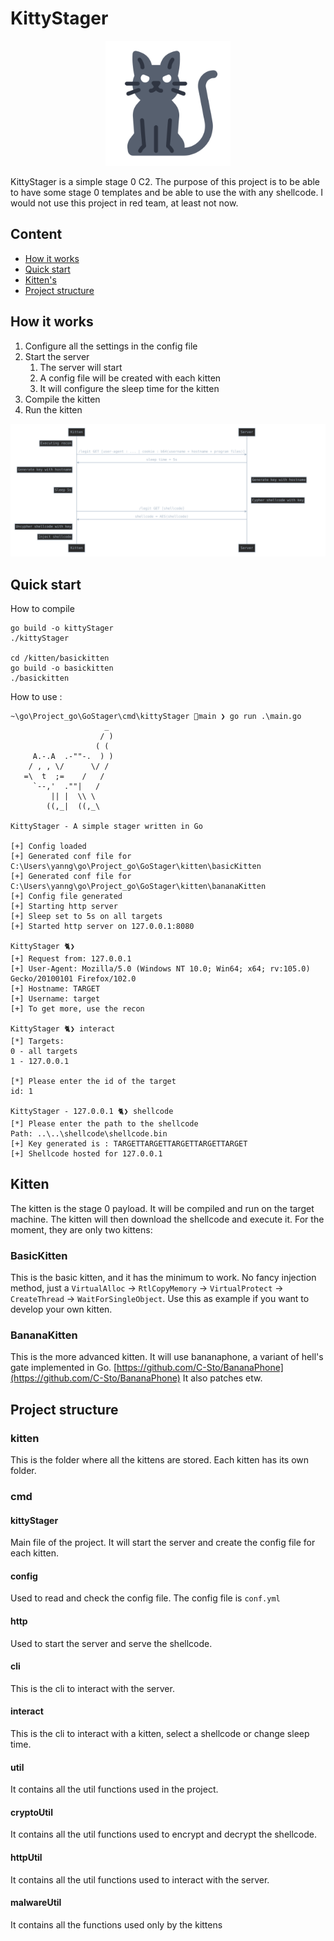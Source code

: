 # KittyStager


<p align="center">
  <a href="" rel="noopener">
 <img width=200px height=200px src="./img/chat.png"> </a>
</p>


KittyStager is a simple stage 0 C2. The purpose of this project is to be able to have some stage 0 templates and be 
able to use the with any shellcode. I would not use this project in red team, at least not now.



## Content
- [How it works](#how-it-works)
- [Quick start](#quick-start)
- [Kitten's](#Kitten)
- [Project structure](#project-structure)


## How it works

1. Configure all the settings in the config file
2. Start the server
    1. The server will start
    2. A config file will be created with each kitten
    3. It will configure the sleep time for the kitten
3. Compile the kitten
4. Run the kitten

![](/img/workfow.svg)

## Quick start
How to compile
```
go build -o kittyStager
./kittyStager

cd /kitten/basickitten
go build -o basickitten
./basickitten
```
How to use :
```
~\go\Project_go\GoStager\cmd\kittyStager main ❯ go run .\main.go
                     _
                    / )
                   ( (
     A.-.A  .-""-.  ) )
    / , , \/      \/ /
   =\  t  ;=    /   /
     `--,'  .""|   /
         || |  \\ \
        ((,_|  ((,_\

KittyStager - A simple stager written in Go

[+] Config loaded
[+] Generated conf file for C:\Users\yanng\go\Project_go\GoStager\kitten\basicKitten
[+] Generated conf file for C:\Users\yanng\go\Project_go\GoStager\kitten\bananaKitten
[+] Config file generated
[+] Starting http server
[+] Sleep set to 5s on all targets
[+] Started http server on 127.0.0.1:8080

KittyStager 🐈❯
[+] Request from: 127.0.0.1
[+] User-Agent: Mozilla/5.0 (Windows NT 10.0; Win64; x64; rv:105.0) Gecko/20100101 Firefox/102.0
[+] Hostname: TARGET
[+] Username: target
[+] To get more, use the recon 

KittyStager 🐈❯ interact
[*] Targets:
0 - all targets
1 - 127.0.0.1

[*] Please enter the id of the target
id: 1

KittyStager - 127.0.0.1 🐈❯ shellcode
[*] Please enter the path to the shellcode
Path: ..\..\shellcode\shellcode.bin
[+] Key generated is : TARGETTARGETTARGETTARGETTARGET
[+] Shellcode hosted for 127.0.0.1 
```

## Kitten
The kitten is the stage 0 payload. It will be compiled and run on the target machine. The kitten will then download the shellcode and execute it.
For the moment, they are only two kittens:
### BasicKitten
This is the basic kitten, and it has the minimum to work. No fancy injection method, just a 
`VirtualAlloc` -> `RtlCopyMemory` -> `VirtualProtect` -> `CreateThread` -> `WaitForSingleObject`. Use this as example if you want to develop your own kitten.
### BananaKitten
This is the more advanced kitten. It will use bananaphone, a variant of hell's gate implemented in Go. [https://github.com/C-Sto/BananaPhone](https://github.com/C-Sto/BananaPhone)
It also patches etw. 

## Project structure
### kitten 
This is the folder where all the kittens are stored. Each kitten has its own folder.
### cmd
#### kittyStager
Main file of the project. It will start the server and create the config file for each kitten.
#### config
Used to read and check the config file. The config file is `conf.yml`
#### http
Used to start the server and serve the shellcode.
#### cli
This is the cli to interact with the server.
#### interact
This is the cli to interact with a kitten, select a shellcode or change sleep time. 
#### util
It contains all the util functions used in the project.
#### cryptoUtil
It contains all the util functions used to encrypt and decrypt the shellcode.
#### httpUtil
It contains all the util functions used to interact with the server.
#### malwareUtil
It contains all the functions used only by the kittens

